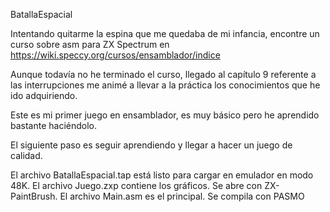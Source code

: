 BatallaEspacial

Intentando quitarme la espina que me quedaba de mi infancia, encontre un curso sobre asm para ZX Spectrum en 
https://wiki.speccy.org/cursos/ensamblador/indice

Aunque todavía no he terminado el curso, llegado al capítulo 9 referente a las interrupciones me animé a llevar
a la práctica los conocimientos que he ido adquiriendo.

Este es mi primer juego en ensamblador, es muy básico pero he aprendido bastante haciéndolo.

El siguiente paso es seguir aprendiendo y llegar a hacer un juego de calidad.

El archivo BatallaEspacial.tap está listo para cargar en emulador en modo 48K.
El archivo Juego.zxp contiene los gráficos. Se abre con ZX-PaintBrush.
El archivo Main.asm es el principal.
Se compila con PASMO

